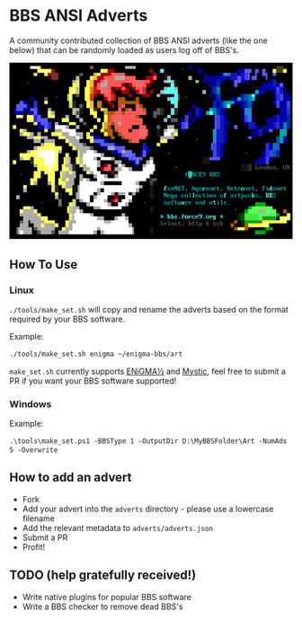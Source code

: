 # BBS ANSI Adverts
A community contributed collection of BBS ANSI adverts (like the one below) that can be randomly loaded as
users log off of BBS's. 

![Force9 Logoff Advert](./force9.png "fORCE9 Logoff Advert")

## How To Use
### Linux
`./tools/make_set.sh` will copy and rename the adverts based on the format required by your BBS software.

Example: 
````bash
./tools/make_set.sh enigma ~/enigma-bbs/art
````

`make_set.sh` currently supports [ENiGMA½](https://github.com/NuSkooler/enigma-bbs) and [Mystic](http://www.mysticbbs.com), 
feel free to submit a PR if you want your BBS software supported!

### Windows
Example:
````
.\tools\make_set.ps1 -BBSType 1 -OutputDir D:\MyBBSFolder\Art -NumAds 5 -Overwrite
````

## How to add an advert
- Fork
- Add your advert into the `adverts` directory - please use a lowercase filename
- Add the relevant metadata to `adverts/adverts.json`
- Submit a PR
- Profit!

## TODO (help gratefully received!)
- Write native plugins for popular BBS software 
- Write a BBS checker to remove dead BBS's
````
